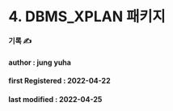 # 4. DBMS\_XPLAN 패키지

**기록 ✍️**

#### author : jung yuha

#### **first Registered : 2022-04-22**

#### last modified : **2022-04-25**
